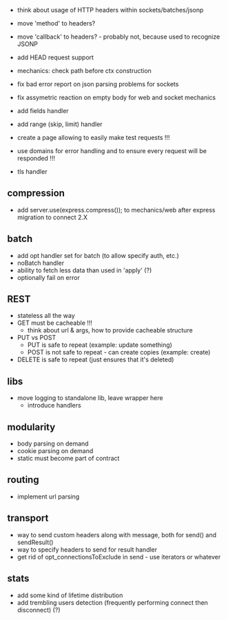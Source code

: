 * think about usage of HTTP headers within sockets/batches/jsonp
* move 'method' to headers?
* move 'callback' to headers? - probably not, because used to recognize JSONP

* add HEAD request support
* mechanics: check path before ctx construction
* fix bad error report on json parsing problems for sockets
* fix assymetric reaction on empty body for web and socket mechanics

* add fields handler
* add range (skip, limit) handler

* create a page allowing to easily make test requests !!!

* use domains for error handling and to ensure every request will be responded !!!

* tls handler


## compression

* add server.use(express.compress()); to mechanics/web after express migration to connect 2.X

## batch

* add opt handler set for batch (to allow specify auth, etc.)
* noBatch handler
* ability to fetch less data than used in 'apply' (?)
* optionally fail on error

## REST

* stateless all the way
* GET must be cacheable !!!
	* think about url & args, how to provide cacheable structure
* PUT vs POST
	* PUT is safe to repeat (example: update something)
	* POST is not safe to repeat - can create copies (example: create)
* DELETE is safe to repeat (just ensures that it's deleted)

## libs

* move logging to standalone lib, leave wrapper here
	* introduce handlers

## modularity

* body parsing on demand
* cookie parsing on demand
* static must become part of contract

## routing

* implement url parsing

## transport

* way to send custom headers along with message, both for send() and sendResult()
* way to specify headers to send for result handler
* get rid of opt_connectionsToExclude in send - use iterators or whatever

## stats

* add some kind of lifetime distribution
* add trembling users detection (frequently performing connect then disconnect) (?)
